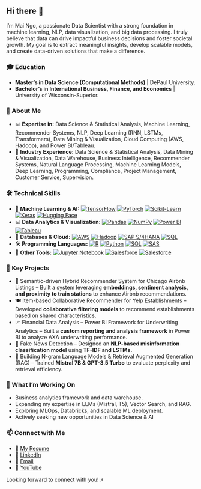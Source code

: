 ## Hi there 👋
I’m Mai Ngo, a passionate Data Scientist with a strong foundation in machine learning, NLP, data visualization, and big data processing. I truly believe that data can drive impactful business decisions and foster societal growth. My goal is to extract meaningful insights, develop scalable models, and create data-driven solutions that make a difference.

### 🎓 Education
- **Master’s in Data Science (Computational Methods)** | DePaul University.
- **Bachelor’s in International Business, Finance, and Economics** | University of Wisconsin-Superior.

### 🚀 About Me
- 📊 **Expertise in:** Data Science & Statistical Analysis, Machine Learning, Recommender Systems, NLP, Deep Learning (RNN, LSTMs, Transformers), Data Mining & Visualization, Cloud Computing (AWS, Hadoop), and Power BI/Tableau.
- 📌 **Industry Experience:** Data Science & Statistical Analysis, Data Mining & Visualization, Data Warehouse, Business Intelligence, Recommender Systems, Natural Language Processing, Machine Learning Models, Deep Learning, Programming, Compliance, Project Management, Customer Service, Supervision.
  
### 🛠 Technical Skills  
- 🚀 **Machine Learning & AI:**
[![TensorFlow](https://img.shields.io/badge/TensorFlow-FF6F00?style=for-the-badge&logo=tensorflow&logoColor=white)](https://www.tensorflow.org/)
[![PyTorch](https://img.shields.io/badge/PyTorch-EE4C2C?style=for-the-badge&logo=pytorch&logoColor=white)](https://pytorch.org/) 
[![Scikit-Learn](https://img.shields.io/badge/Scikit_Learn-F7931E?style=for-the-badge&logo=scikitlearn&logoColor=white)](https://scikit-learn.org/)
[![Keras](https://img.shields.io/badge/Keras-D00000?style=for-the-badge&logo=keras&logoColor=white)](https://keras.io/) 
[![Hugging Face](https://img.shields.io/badge/Hugging_Face-FFCC00?style=for-the-badge&logo=huggingface&logoColor=white)](https://huggingface.co/)  
- 📊 **Data Analytics & Visualization:**
[![Pandas](https://img.shields.io/badge/Pandas-150458?style=for-the-badge&logo=pandas&logoColor=white)](https://pandas.pydata.org/)
[![NumPy](https://img.shields.io/badge/NumPy-013243?style=for-the-badge&logo=numpy&logoColor=white)](https://numpy.org/)
[![Power BI](https://img.shields.io/badge/Power_BI-F2C811?style=for-the-badge&logo=powerbi&logoColor=black)](https://powerbi.microsoft.com/)
[![Tableau](https://img.shields.io/badge/Tableau-E97627?style=for-the-badge&logo=tableau&logoColor=white)](https://www.tableau.com/)
- 💾 **Databases & Cloud:**
[![AWS](https://img.shields.io/badge/AWS-FF9900?style=for-the-badge&logo=amazonaws&logoColor=white)](https://aws.amazon.com/)
[![Hadoop](https://img.shields.io/badge/Hadoop-66CCFF?style=for-the-badge&logo=apachehadoop&logoColor=white)](https://hadoop.apache.org/)
[![SAP S/4HANA](https://img.shields.io/badge/SAP_S/4HANA-0FAAFF?style=for-the-badge&logo=sap&logoColor=white)](https://www.sap.com/products/s4hana-erp.html)
[![SQL](https://img.shields.io/badge/SQL-CC2927?style=for-the-badge&logo=microsoftsqlserver&logoColor=white)](https://www.microsoft.com/en-us/sql-server)
- 🛠 **Programming Languages:**
[![R](https://img.shields.io/badge/R-276DC3?style=for-the-badge&logo=r&logoColor=white)](https://www.r-project.org/)
[![Python](https://img.shields.io/badge/Python-3776AB?style=for-the-badge&logo=python&logoColor=white)](https://www.python.org/)
[![SQL](https://img.shields.io/badge/SQL-CC2927?style=for-the-badge&logo=microsoftsqlserver&logoColor=white)](https://www.microsoft.com/en-us/sql-server)
[![SAS](https://img.shields.io/badge/SAS-0076C6?style=for-the-badge&logo=sas&logoColor=white)](https://www.sas.com/)
- 📂 **Other Tools:**
[![Jupyter Notebook](https://img.shields.io/badge/Jupyter-F37626?style=for-the-badge&logo=jupyter&logoColor=white)](https://jupyter.org/)
[![Salesforce](https://img.shields.io/badge/Salesforce-00A1E0?style=for-the-badge&logo=salesforce&logoColor=white)](https://www.salesforce.com/)
[![Salesforce](https://img.shields.io/badge/Salesforce-00A1E0?style=for-the-badge&logo=salesforce&logoColor=white)](https://www.salesforce.com/)
  
### 🔎 Key Projects
- 🏡 Semantic-driven Hybrid Recommender System for Chicago Airbnb Listings – Built a system leveraging **embeddings, sentiment analysis, and proximity to train stations** to enhance Airbnb recommendations.
- 🍽️ Item-based Collaborative Recommender for Yelp Establishments – Developed **collaborative filtering models** to recommend establishments based on shared characteristics.
- 📈 Financial Data Analysis – Power BI Framework for Underwriting Analytics – Built a **custom reporting and analysis framework** in Power BI to analyze AXA underwriting performance.
- 📰 Fake News Detection – Designed an **NLP-based misinformation classification model** using **TF-IDF and LSTMs.**
- 🤖 Building N-gram Language Models & Retrieval Augmented Generation (RAG) – Trained **Mistral 7B & GPT-3.5 Turbo** to evaluate perplexity and retrieval efficiency.
  
### 🌱 What I’m Working On
- Business analytics framework and data warehouse.
- Expanding my expertise in LLMs (Mistral, T5), Vector Search, and RAG.
- Exploring MLOps, Databricks, and scalable ML deployment.
- Actively seeking new opportunities in Data Science & AI
  
### 📫 Connect with Me
- 📄 [My Resume](https://github.com/pngo1997/pngo1997/blob/main/resume.pdf)
- 💼 [LinkedIn](https://www.linkedin.com/in/mai-ngo1997)
- 📧 [Email](mailto:maingo041197@gmail.com)
- 🎥 [YouTube](https://www.youtube.com/@maimummimngo)
  
Looking forward to connect with you! ⚡
